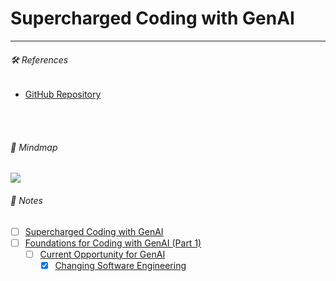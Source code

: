 # Supercharged Coding with GenAI

<hr>

###### 🛠️ References

- [GitHub Repository](https://github.com/PacktPublishing/Supercharged-Coding-with-Gen-AI)

<br><br>

###### 🧠 Mindmap

![](./assets/mindmap.png)

###### 📝 Notes
- [ ] [Supercharged Coding with GenAI](./notes/0_supercharged_coding_with_genai.md)
- [ ] [Foundations for Coding with GenAI (Part 1)](./notes/1_foundations_for_coding_with_genai_part_1.md)
  - [ ] [Current Opportunity for GenAI](./notes/1_1_current_opportunity_for_genai.md)
    - [x] [Changing Software Engineering](./notes/1_1_1_changing_software_engineering.md)